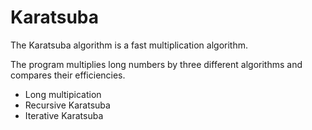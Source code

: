 # Karatsuba
The Karatsuba algorithm is a fast multiplication algorithm.

The program multiplies long numbers by three different algorithms and compares their efficiencies.

* Long multipication
* Recursive Karatsuba
* Iterative Karatsuba

